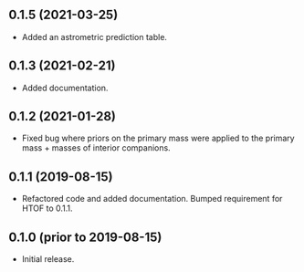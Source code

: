 0.1.5 (2021-03-25)
------------------
- Added an astrometric prediction table.

0.1.3 (2021-02-21)
------------------
- Added documentation.

0.1.2 (2021-01-28)
------------------
- Fixed bug where priors on the primary mass were applied to the primary mass + masses of interior companions.

0.1.1 (2019-08-15)
------------------
- Refactored code and added documentation. Bumped requirement
for HTOF to 0.1.1.

0.1.0 (prior to 2019-08-15)
---------------------------
- Initial release.
